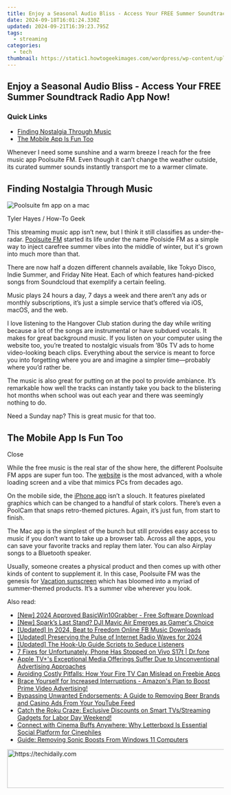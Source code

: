 ```yaml
---
title: Enjoy a Seasonal Audio Bliss - Access Your FREE Summer Soundtrack Radio App Now!
date: 2024-09-18T16:01:24.330Z
updated: 2024-09-21T16:39:23.795Z
tags:
  - streaming
categories:
  - tech
thumbnail: https://static1.howtogeekimages.com/wordpress/wp-content/uploads/2024/05/close-up-of-the-poolsuite-fm-iphone-app.JPG
---
```


## Enjoy a Seasonal Audio Bliss - Access Your FREE Summer Soundtrack Radio App Now!

### Quick Links

* [Finding Nostalgia Through Music](https://youtube-videos.techidaily.com/in-2024-dynamic-subscriber-buttons-for-video-creators-filmora-edition/)
* [The Mobile App Is Fun Too](https://desktop-recording.techidaily.com/new-2024-approved-the-art-of-fbx-filming-preserving-your-playthroughs/)

 Whenever I need some sunshine and a warm breeze I reach for the free music app Poolsuite FM. Even though it can’t change the weather outside, its curated summer sounds instantly transport me to a warmer climate.

##  Finding Nostalgia Through Music

![Poolsuite fm app on a mac](https://static1.howtogeekimages.com/wordpress/wp-content/uploads/2024/05/poolsuite-fm-app-on-a-mac.JPG) 

Tyler Hayes / How-To Geek

 This streaming music app isn’t new, but I think it still classifies as under-the-radar. [Poolsuite FM](https://poolsuite.net/) started its life under the name Poolside FM as a simple way to inject carefree summer vibes into the middle of winter, but it's grown into much more than that.

 There are now half a dozen different channels available, like Tokyo Disco, Indie Summer, and Friday Nite Heat. Each of which features hand-picked songs from Soundcloud that exemplify a certain feeling.

 Music plays 24 hours a day, 7 days a week and there aren’t any ads or monthly subscriptions, it’s just a simple service that’s offered via iOS, macOS, and the web.

 I love listening to the Hangover Club station during the day while writing because a lot of the songs are instrumental or have subdued vocals. It makes for great background music. If you listen on your computer using the website too, you’re treated to nostalgic visuals from ’80s TV ads to home video-looking beach clips. Everything about the service is meant to force you into forgetting where you are and imagine a simpler time—probably where you’d rather be.

 The music is also great for putting on at the pool to provide ambiance. It’s remarkable how well the tracks can instantly take you back to the blistering hot months when school was out each year and there was seemingly nothing to do.

 Need a Sunday nap? This is great music for that too.

##  The Mobile App Is Fun Too

Close 

 While the free music is the real star of the show here, the different Poolsuite FM apps are super fun too. The [website](https://poolsuite.net/) is the most advanced, with a whole loading screen and a vibe that mimics PCs from decades ago.

 On the mobile side, the [iPhone app](https://apps.apple.com/us/app/poolsuite-fm/id1514817810) isn’t a slouch. It features pixelated graphics which can be changed to a handful of stark colors. There’s even a PoolCam that snaps retro-themed pictures. Again, it’s just fun, from start to finish.

 The Mac app is the simplest of the bunch but still provides easy access to music if you don’t want to take up a browser tab. Across all the apps, you can save your favorite tracks and replay them later. You can also Airplay songs to a Bluetooth speaker.

 Usually, someone creates a physical product and then comes up with other kinds of content to supplement it. In this case, Poolsuite FM was the genesis for [Vacation sunscreen](https://www.vacation.inc/) which has bloomed into a myriad of summer-themed products. It’s a summer vibe wherever you look.

<ins class="adsbygoogle"
     style="display:block"
     data-ad-format="autorelaxed"
     data-ad-client="ca-pub-7571918770474297"
     data-ad-slot="1223367746"></ins>

<ins class="adsbygoogle"
     style="display:block"
     data-ad-client="ca-pub-7571918770474297"
     data-ad-slot="8358498916"
     data-ad-format="auto"
     data-full-width-responsive="true"></ins>

<span class="atpl-alsoreadstyle">Also read:</span>
<div><ul>
<li><a href="https://video-capture.techidaily.com/new-2024-approved-basicwin10grabber-free-software-download/"><u>[New] 2024 Approved BasicWin10Grabber - Free Software Download</u></a></li>
<li><a href="https://extra-guidance.techidaily.com/new-sparks-last-stand-dji-mavic-air-emerges-as-gamers-choice/"><u>[New] Spark’s Last Stand? DJI Mavic Air Emerges as Gamer's Choice</u></a></li>
<li><a href="https://facebook-video-content.techidaily.com/updated-in-2024-beat-to-freedom-online-fb-music-downloads/"><u>[Updated] In 2024, Beat to Freedom Online FB Music Downloads</u></a></li>
<li><a href="https://remote-screen-capture.techidaily.com/updated-preserving-the-pulse-of-internet-radio-waves-for-2024/"><u>[Updated] Preserving the Pulse of Internet Radio Waves for 2024</u></a></li>
<li><a href="https://some-guidance.techidaily.com/updated-the-hook-up-guide-scripts-to-seduce-listeners/"><u>[Updated] The Hook-Up Guide Scripts to Seduce Listeners</u></a></li>
<li><a href="https://howto.techidaily.com/7-fixes-for-unfortunately-phone-has-stopped-on-vivo-s17t-drfone-by-drfone-fix-android-problems-fix-android-problems/"><u>7 Fixes for Unfortunately, Phone Has Stopped on Vivo S17t | Dr.fone</u></a></li>
<li><a href="https://media-tips.techidaily.com/apple-tvpluss-exceptional-media-offerings-suffer-due-to-unconventional-advertising-approaches/"><u>Apple TV+'s Exceptional Media Offerings Suffer Due to Unconventional Advertising Approaches</u></a></li>
<li><a href="https://media-tips.techidaily.com/avoiding-costly-pitfalls-how-your-fire-tv-can-mislead-on-freebie-apps/"><u>Avoiding Costly Pitfalls: How Your Fire TV Can Mislead on Freebie Apps</u></a></li>
<li><a href="https://media-tips.techidaily.com/brace-yourself-for-increased-interruptions-amazons-plan-to-boost-prime-video-advertising/"><u>Brace Yourself for Increased Interruptions - Amazon's Plan to Boost Prime Video Advertising!</u></a></li>
<li><a href="https://media-tips.techidaily.com/bypassing-unwanted-endorsements-a-guide-to-removing-beer-brands-and-casino-ads-from-your-youtube-feed/"><u>Bypassing Unwanted Endorsements: A Guide to Removing Beer Brands and Casino Ads From Your YouTube Feed</u></a></li>
<li><a href="https://media-tips.techidaily.com/catch-the-roku-craze-exclusive-discounts-on-smart-tvsstreaming-gadgets-for-labor-day-weekend/"><u>Catch the Roku Craze: Exclusive Discounts on Smart TVs/Streaming Gadgets for Labor Day Weekend!</u></a></li>
<li><a href="https://media-tips.techidaily.com/connect-with-cinema-buffs-anywhere-why-letterboxd-is-essential-social-platform-for-cinephiles/"><u>Connect with Cinema Buffs Anywhere: Why Letterboxd Is Essential Social Platform for Cinephiles</u></a></li>
<li><a href="https://sound-issues.techidaily.com/guide-removing-sonic-boosts-from-windows-11-computers/"><u>Guide: Removing Sonic Boosts From Windows 11 Computers</u></a></li>
</ul></div>

<!-- affiliate ads begin -->
<a href="https://aligracehair.sjv.io/c/5597632/2087267/19272" target="_top" id="2087267">
  <img src="//a.impactradius-go.com/display-ad/19272-2087267" border="0" alt="https://techidaily.com" width="728" height="90"/>
</a>
<img height="0" width="0" src="https://aligracehair.sjv.io/i/5597632/2087267/19272" style="position:absolute;visibility:hidden;" border="0" />
<!-- affiliate ads end -->

